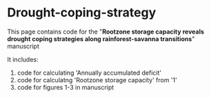 # Drought-coping-strategy

This page contains code for the "**Rootzone storage capacity reveals drought coping strategies along rainforest-savanna transitions**" manuscript

It includes:
1. code for calculating 'Annually accumulated deficit'
2. code for calculatng 'Rootzone storage capacity' from '1'
3. code for figures 1-3 in manuscript
